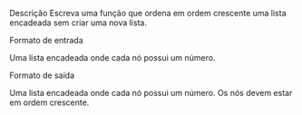 Descrição
Escreva uma função que ordena em ordem crescente uma lista encadeada sem criar uma nova lista.

Formato de entrada

Uma lista encadeada onde cada nó possui um número.

Formato de saída

Uma lista encadeada onde cada nó possui um número. Os nós devem estar em ordem crescente.

